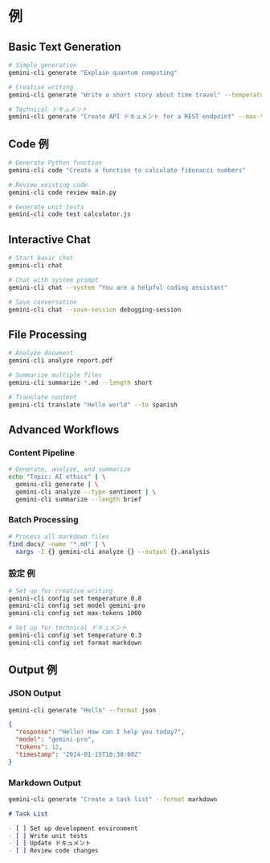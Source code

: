 # 例

## Basic Text Generation

```bash
# Simple generation
gemini-cli generate "Explain quantum computing"

# Creative writing
gemini-cli generate "Write a short story about time travel" --temperature 0.9

# Technical ドキュメント
gemini-cli generate "Create API ドキュメント for a REST endpoint" --max-tokens 500
```

## Code 例

```bash
# Generate Python function
gemini-cli code "Create a function to calculate fibonacci numbers"

# Review existing code
gemini-cli code review main.py

# Generate unit tests
gemini-cli code test calculator.js
```

## Interactive Chat

```bash
# Start basic chat
gemini-cli chat

# Chat with system prompt
gemini-cli chat --system "You are a helpful coding assistant"

# Save conversation
gemini-cli chat --save-session debugging-session
```

## File Processing

```bash
# Analyze document
gemini-cli analyze report.pdf

# Summarize multiple files
gemini-cli summarize *.md --length short

# Translate content
gemini-cli translate "Hello world" --to spanish
```

## Advanced Workflows

### Content Pipeline

```bash
# Generate, analyze, and summarize
echo "Topic: AI ethics" | \
  gemini-cli generate | \
  gemini-cli analyze --type sentiment | \
  gemini-cli summarize --length brief
```

### Batch Processing

```bash
# Process all markdown files
find docs/ -name "*.md" | \
  xargs -I {} gemini-cli analyze {} --output {}.analysis
```

### 設定 例

```bash
# Set up for creative writing
gemini-cli config set temperature 0.8
gemini-cli config set model gemini-pro
gemini-cli config set max-tokens 1000

# Set up for technical ドキュメント
gemini-cli config set temperature 0.3
gemini-cli config set format markdown
```

## Output 例

### JSON Output

```bash
gemini-cli generate "Hello" --format json
```

```json
{
  "response": "Hello! How can I help you today?",
  "model": "gemini-pro",
  "tokens": 12,
  "timestamp": "2024-01-15T10:30:00Z"
}
```

### Markdown Output

```bash
gemini-cli generate "Create a task list" --format markdown
```

```markdown
# Task List

- [ ] Set up development environment
- [ ] Write unit tests
- [ ] Update ドキュメント
- [ ] Review code changes
```
